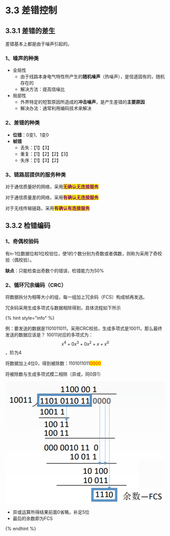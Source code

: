 # 3.3 差错控制

## 3.3.1 差错的差生

差错基本上都是由于噪声引起的。

### 1、噪声的种类

- 全局性
  - 由于线路本身电气特性所产生的**随机噪声**（热噪声），是信道固有的，随机存在的
  - 解决方法：提高信噪比
- 局部性
  - 外界特定的短暂原因所造成的**冲击噪声**，是产生差错的**主要原因**
  - 解决办法：通常利用编码技术来解决

### 2、差错的种类

- **位错**：0变1、1变0
- **帧错**
  - 丢失：【1】【3】
  - 重复：【1】【2】【2】【3】
  - 失序：【1】【3】【2】

### 3、链路层提供的服务种类

对于通信质量好的网络，采用<mark style="color:purple;">**无确认无连接服务**</mark>

对于通信质量差的网络，采用<mark style="color:purple;">**有确认无连接服务**</mark>

对于无线传输链路，采用<mark style="color:purple;">**有确认有连接服务**</mark>



## 3.3.2 检错编码

### 1、奇偶校验码

有n-1位数据位和1位校验位，使1的个数分别为奇数或者偶数，则称为采用了奇校验（偶校验）。

**缺点**：只能检查出奇数个的错误，检错能力为50%

### 2、循环冗余编码（CRC）

将数据拆分为相等大小的组，每一组加上冗余码（FCS）构成帧再发送。

冗余码采用生成多项式与数据相除得到，具体流程如下所示

{% hint style="info" %}

例：要发送的数据是1101011011，采用CRC校验，生成多项式是10011，那么最终发送的数据应该是？
10011对应的多项式为：$$x^4+0x^3+0x^2+x+x^0$$，阶为4

将数据加上4位0，得到被除数：1101011011<mark style="color:red;">0000</mark>

将被除数与生成多项式模二相除（异或，同0异1）

![](../.gitbook/assets/CRC.png)

- 异或运算所得结果前面0省略，补足5位
- 最后的余数即为FCS

{% endhint %}

